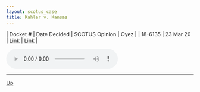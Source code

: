 ```yaml
---
layout: scotus_case
title: Kahler v. Kansas
---
```


| Docket # | Date Decided | SCOTUS Opinion | Oyez |
| 18-6135 | 23 Mar 20 | [Link](https://www.supremecourt.gov/opinions/19pdf/589us2r17_jifl.pdf) | [Link](https://www.oyez.org/cases/2019/18-6135) |

<audio controls>
   <source src='./resources/18-6135.mp3' type='audio/mpeg'>
</audio>

<object data='./resources/18-6135.pdf' type='application/pdf'></object>

---

[Up](./README.md)